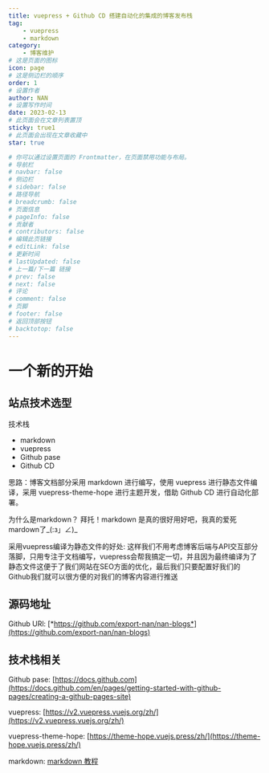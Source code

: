 ```yaml
---
title: vuepress + Github CD 搭建自动化的集成的博客发布栈
tag: 
    - vuepress 
    - markdown
category:
    - 博客维护
# 这是页面的图标
icon: page
# 这是侧边栏的顺序
order: 1
# 设置作者
author: NAN
# 设置写作时间
date: 2023-02-13
# 此页面会在文章列表置顶
sticky: true1
# 此页面会出现在文章收藏中
star: true

# 你可以通过设置页面的 Frontmatter，在页面禁用功能与布局。
# 导航栏
# navbar: false
# 侧边栏
# sidebar: false
# 路径导航
# breadcrumb: false
# 页面信息
# pageInfo: false
# 贡献者
# contributors: false
# 编辑此页链接
# editLink: false
# 更新时间
# lastUpdated: false
# 上一篇/下一篇 链接
# prev: false
# next: false
# 评论
# comment: false
# 页脚
# footer: false
# 返回顶部按钮
# backtotop: false
---
```


# 一个新的开始

## 站点技术选型

技术栈

- markdown   
- vuepress  
- Github pase
- Github CD

思路：博客文档部分采用 markdown 进行编写，使用 vuepress 进行静态文件编译，采用 vuepress-theme-hope 进行主题开发，借助 Github CD 进行自动化部署。

为什么是markdown？ 拜托！markdown 是真的很好用好吧，我真的爱死mardown了_(:з」∠)_

采用vuepress编译为静态文件的好处: 这样我们不用考虑博客后端与API交互部分落脚，只用专注于文档编写，vuepress会帮我搞定一切，并且因为最终编译为了静态文件这便于了我们网站在SEO方面的优化，最后我们只要配置好我们的Github我们就可以很方便的对我们的博客内容进行推送


## 源码地址
Github URl: [*https://github.com/export-nan/nan-blogs*](https://github.com/export-nan/nan-blogs)

## 技术栈相关

Github pase: [https://docs.github.com](https://docs.github.com/en/pages/getting-started-with-github-pages/creating-a-github-pages-site)

vuepress: [https://v2.vuepress.vuejs.org/zh/](https://v2.vuepress.vuejs.org/zh/)

vuepress-theme-hope: [https://theme-hope.vuejs.press/zh/](https://theme-hope.vuejs.press/zh/)

markdown: [markdown 教程](https://commonmark.org/help/)